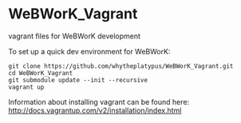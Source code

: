 WeBWorK_Vagrant
===============

vagrant files for WeBWorK development

To set up a quick dev environment for WeBWorK:

```
git clone https://github.com/whytheplatypus/WeBWorK_Vagrant.git
cd WeBWorK_Vagrant
git submodule update --init --recursive
vagrant up
```

Information about installing vagrant can be found here: http://docs.vagrantup.com/v2/installation/index.html
